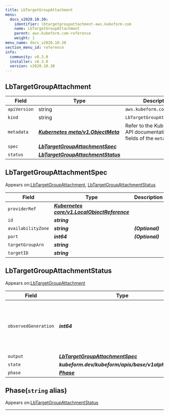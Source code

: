 ```yaml
---
title: LbTargetGroupAttachment
menu:
  docs_v2020.10.30:
    identifier: lbtargetgroupattachment-aws.kubeform.com
    name: LbTargetGroupAttachment
    parent: aws.kubeform.com-reference
    weight: 1
menu_name: docs_v2020.10.30
section_menu_id: reference
info:
  community: v0.3.0
  installer: v0.3.0
  version: v2020.10.30
---
```


## LbTargetGroupAttachment
| Field | Type | Description |
| ------ | ----- | ----------- |
| `apiVersion` | string | `aws.kubeform.com/v1alpha1` |
|    `kind` | string | `LbTargetGroupAttachment` |
| `metadata` | ***[Kubernetes meta/v1.ObjectMeta](https://v1-18.docs.kubernetes.io/docs/reference/generated/kubernetes-api/v1.18/#objectmeta-v1-meta)***|Refer to the Kubernetes API documentation for the fields of the `metadata` field.|
| `spec` | ***[LbTargetGroupAttachmentSpec](#lbtargetgroupattachmentspec)***||
| `status` | ***[LbTargetGroupAttachmentStatus](#lbtargetgroupattachmentstatus)***||
## LbTargetGroupAttachmentSpec

Appears on:[LbTargetGroupAttachment](#lbtargetgroupattachment), [LbTargetGroupAttachmentStatus](#lbtargetgroupattachmentstatus)

| Field | Type | Description |
| ------ | ----- | ----------- |
| `providerRef` | ***[Kubernetes core/v1.LocalObjectReference](https://v1-18.docs.kubernetes.io/docs/reference/generated/kubernetes-api/v1.18/#localobjectreference-v1-core)***||
| `id` | ***string***||
| `availabilityZone` | ***string***| ***(Optional)*** |
| `port` | ***int64***| ***(Optional)*** |
| `targetGroupArn` | ***string***||
| `targetID` | ***string***||
## LbTargetGroupAttachmentStatus

Appears on:[LbTargetGroupAttachment](#lbtargetgroupattachment)

| Field | Type | Description |
| ------ | ----- | ----------- |
| `observedGeneration` | ***int64***| ***(Optional)*** Resource generation, which is updated on mutation by the API Server.|
| `output` | ***[LbTargetGroupAttachmentSpec](#lbtargetgroupattachmentspec)***| ***(Optional)*** |
| `state` | ***kubeform.dev/kubeform/apis/base/v1alpha1.State***| ***(Optional)*** |
| `phase` | ***[Phase](#phase)***| ***(Optional)*** |
## Phase(`string` alias)

Appears on:[LbTargetGroupAttachmentStatus](#lbtargetgroupattachmentstatus)

---
